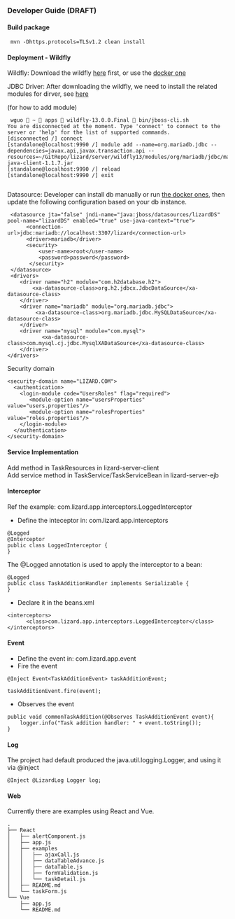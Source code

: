 ### Developer Guide (DRAFT)

#### Build package
````
 mvn -Dhttps.protocols=TLSv1.2 clean install
````

#### Deployment - Wildfly
Wildfly: Download the wildfly [here](http://wildfly.org/downloads/) first, or use the [docker one](https://github.com/sswguo/lizard/tree/master/server/wildfly13/docker)  

JDBC Driver: After downloading the wildfly, we need to install the related modules for dirver, see [here](https://github.com/sswguo/lizard/tree/master/server/wildfly13/modules)  

(for how to add module)
````
 wguo  ~  apps  wildfly-13.0.0.Final  bin/jboss-cli.sh 
You are disconnected at the moment. Type 'connect' to connect to the server or 'help' for the list of supported commands.
[disconnected /] connect
[standalone@localhost:9990 /] module add --name=org.mariadb.jdbc --dependencies=javax.api,javax.transaction.api --resources=~/GitRepo/lizard/server/wildfly13/modules/org/mariadb/jdbc/main/mariadb-java-client-1.1.7.jar
[standalone@localhost:9990 /] reload
[standalone@localhost:9990 /] exit
 
````

Datasource: Developer can install db manually or run [the docker ones](https://github.com/sswguo/lizard/tree/master/db),
then update the following configuration based on your db instance. 
````
 <datasource jta="false" jndi-name="java:jboss/datasources/lizardDS" pool-name="lizardDS" enabled="true" use-java-context="true">
      <connection-url>jdbc:mariadb://localhost:3307/lizard</connection-url>
      <driver>mariadb</driver>
      <security>
          <user-name>root</user-name>
          <password>password</password>
       </security>
 </datasource>
 <drivers>
    <driver name="h2" module="com.h2database.h2">
        <xa-datasource-class>org.h2.jdbcx.JdbcDataSource</xa-datasource-class>
    </driver>
    <driver name="mariadb" module="org.mariadb.jdbc">
         <xa-datasource-class>org.mariadb.jdbc.MySQLDataSource</xa-datasource-class>
    </driver>
    <driver name="mysql" module="com.mysql">
           <xa-datasource-class>com.mysql.cj.jdbc.MysqlXADataSource</xa-datasource-class>
    </driver>
</drivers>

````
Security domain
````
<security-domain name="LIZARD.COM">
  <authentication>
    <login-module code="UsersRoles" flag="required">
       <module-option name="usersProperties" value="users.properties"/>
       <module-option name="rolesProperties" value="roles.properties"/>
    </login-module>
  </authentication>
</security-domain>

````

#### Service Implementation 
Add method in TaskResources in lizard-server-client  
Add service method in TaskService/TaskServiceBean in lizard-server-ejb

#### Interceptor
Ref the example: com.lizard.app.interceptors.LoggedInterceptor
- Define the inteceptor in: com.lizard.app.interceptors
````
@Logged
@Interceptor
public class LoggedInterceptor {
}
````
The @Logged annotation is used to apply the interceptor to a bean:
````
@Logged
public class TaskAdditionHandler implements Serializable {
}
````
- Declare it in the beans.xml 
````
<interceptors>
	  <class>com.lizard.app.interceptors.LoggedInterceptor</class>
</interceptors>
````


#### Event
- Define the event in: com.lizard.app.event
- Fire the event
````
@Inject Event<TaskAdditionEvent> taskAdditionEvent;

taskAdditionEvent.fire(event);
````
- Observes the event
````
public void commonTaskAddition(@Observes TaskAdditionEvent event){
	logger.info("Task addition handler: " + event.toString());
}
````

#### Log
The project had default produced the java.util.logging.Logger, and using it via @inject 
````
@Inject @LizardLog Logger log;
````

#### Web
Currently there are examples using React and Vue.
````
.
├── React
│   ├── alertComponent.js
│   ├── app.js
│   ├── examples
│   │   ├── ajaxCall.js
│   │   ├── dataTableAdvance.js
│   │   ├── dataTable.js
│   │   ├── formValidation.js
│   │   └── taskDetail.js
│   ├── README.md
│   └── taskForm.js
└── Vue
    ├── app.js
    └── README.md

````


